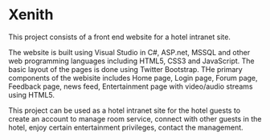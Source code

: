 Xenith
======

This project consists of a front end website for a hotel intranet site. 

The website is built using Visual Studio in C#, ASP.net, MSSQL and other web programming languages including HTML5, CSS3 and JavaScript.
The basic layout of the pages is done using Twitter Bootstrap. 
THe primary components of the webisite includes Home page, 
Login page,
Forum page,
Feedback page,
news feed,
Entertainment page with video/audio streams using HTML5.

This project can be used as a hotel intranet site for the hotel guests to create an account to
manage room service,
connect with other guests in the hotel,
enjoy certain entertainment privileges,
contact the management.



